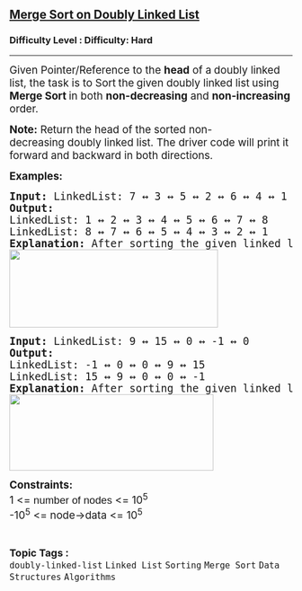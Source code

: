 <h2><a href="https://www.geeksforgeeks.org/problems/merge-sort-on-doubly-linked-list/1?page=4&category=Linked%20List&sortBy=submissions">Merge Sort on Doubly Linked List</a></h2><h3>Difficulty Level : Difficulty: Hard</h3><hr><div class="problems_problem_content__Xm_eO"><p><span style="font-size: 14pt;">Given Pointer/Reference to the <strong>head</strong> of a<strong> </strong>doubly linked list, the task is to Sort<strong> </strong>the<strong> </strong>given doubly linked list<strong> </strong>using<strong> Merge Sort&nbsp;</strong>in both <strong>non-decreasing</strong> and <strong>non-increasing</strong> order.</span></p>
<p><span style="font-size: 14pt;"><strong>Note:</strong> Return the head of the sorted&nbsp;non-decreasing&nbsp;doubly linked list. The driver code will print it forward and backward in both directions.</span></p>
<p><span style="font-size: 14pt;"><strong>Examples:</strong></span></p>
<pre><span style="font-size: 14pt;"><strong>Input: </strong>LinkedList:<strong> </strong>7 ↔ 3 ↔ 5 ↔ 2 ↔ 6 ↔ 4 ↔ 1 ↔ 8
<strong>Output:
</strong>LinkedList: 1 ↔ 2 ↔ 3 ↔ 4 ↔ 5 ↔ 6 ↔ 7 ↔ 8
LinkedList: 8 ↔ 7 ↔ 6 ↔ 5 ↔ 4 ↔ 3 ↔ 2 ↔ 1<strong>
Explanation: </strong>After sorting the given linked list in both ways, the resultant matrix will be as shown in the first two lines of the output. The first line shows the output for non-decreasing order, and the next line shows the output for non-increasing order.<br><img src="https://media.geeksforgeeks.org/img-practice/prod/addEditProblem/700538/Web/Other/blobid0_1725342004.png" width="371" height="139"><br></span></pre>
<pre><span style="font-size: 14pt;"><strong>Input: </strong>LinkedList: 9 ↔ 15 ↔ 0 ↔ -1 ↔ 0<br><strong>Output:</strong>
LinkedList: -1 ↔ 0 ↔ 0 ↔ 9 ↔ 15
LinkedList: 15 ↔ 9 ↔ 0 ↔ 0 ↔ -1<strong>
Explanation: </strong>After sorting the given linked list in both ways, the resultant list will be -1 → 0 → 0 → 9 → 15 in non-decreasing order and 15 → 9 → 0 → 0 → -1 in non-increasing order.<br><img src="https://media.geeksforgeeks.org/img-practice/prod/addEditProblem/700538/Web/Other/blobid1_1725342021.png" width="363" height="136"></span></pre>
<p><span style="font-size: 14pt;"><strong>Constraints:</strong><br>1 &lt;=&nbsp;<span style="font-family: Arial; white-space-collapse: preserve; background-color: #ffffff;">number of nodes</span> &lt;= 10<sup>5<br></sup>-10<sup>5</sup> &lt;= node-&gt;data &lt;= 10<sup>5<br></sup></span></p></div><br><p><span style=font-size:18px><strong>Topic Tags : </strong><br><code>doubly-linked-list</code>&nbsp;<code>Linked List</code>&nbsp;<code>Sorting</code>&nbsp;<code>Merge Sort</code>&nbsp;<code>Data Structures</code>&nbsp;<code>Algorithms</code>&nbsp;